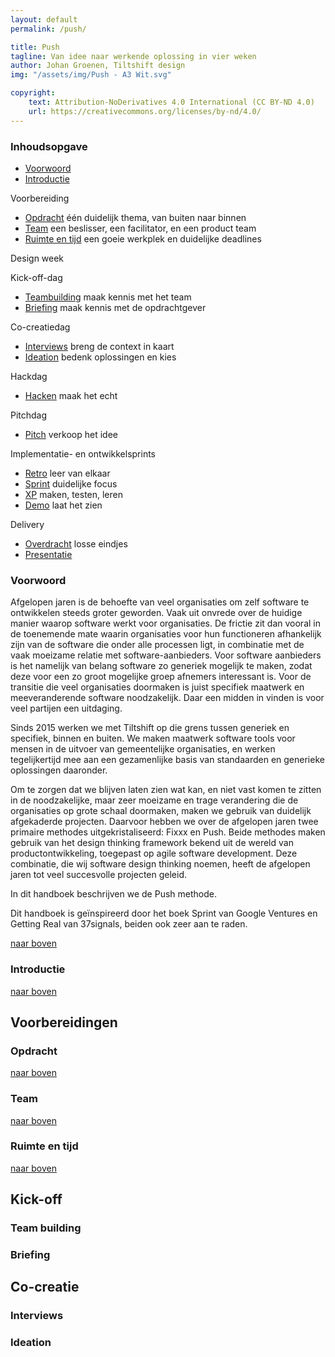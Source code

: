 ```yaml
---
layout: default
permalink: /push/

title: Push
tagline: Van idee naar werkende oplossing in vier weken
author: Johan Groenen, Tiltshift design
img: "/assets/img/Push - A3 Wit.svg"

copyright:
    text: Attribution-NoDerivatives 4.0 International (CC BY-ND 4.0)
    url: https://creativecommons.org/licenses/by-nd/4.0/
---
```

### Inhoudsopgave

- [Voorwoord](#voorwoord)
- [Introductie](#introductie)

<div class="chapter">Voorbereiding</div>

- [Opdracht](#opdracht) één duidelijk thema, van buiten naar binnen
- [Team](#team) een beslisser, een facilitator, en een product team
- [Ruimte en tijd](#ruimte-en-tijd) een goeie werkplek en duidelijke deadlines

<div class="chapter">Design week</div>

Kick-off-dag

- [Teambuilding](#team-building) maak kennis met het team
- [Briefing](#briefing) maak kennis met de opdrachtgever

Co-creatiedag

- [Interviews](#interviews) breng de context in kaart
- [Ideation](#ideation) bedenk oplossingen en kies

Hackdag

- [Hacken](#hacken) maak het echt

Pitchdag

- [Pitch](#pitch) verkoop het idee

<div class="chapter">Implementatie- en ontwikkelsprints</div>

- [Retro](#retro) leer van elkaar
- [Sprint](#sprint) duidelijke focus
- [XP](#xp) maken, testen, leren
- [Demo](#demo) laat het zien

<div class="chapter">Delivery</div>

- [Overdracht](#overdracht) losse eindjes
- [Presentatie](#presentatie)

### Voorwoord

Afgelopen jaren is de behoefte van veel organisaties om zelf software te ontwikkelen steeds groter geworden. Vaak uit onvrede over de huidige manier waarop software werkt voor organisaties. De frictie zit dan vooral in de toenemende mate waarin organisaties voor hun functioneren afhankelijk zijn van de software die onder alle processen ligt, in combinatie met de vaak moeizame relatie met software-aanbieders. Voor software aanbieders is het namelijk van belang software zo generiek mogelijk te maken, zodat deze voor een zo groot mogelijke groep afnemers interessant is. Voor de transitie die veel organisaties doormaken is juist specifiek maatwerk en meeveranderende software noodzakelijk. Daar een midden in vinden is voor veel partijen een uitdaging.

Sinds 2015 werken we met Tiltshift op die grens tussen generiek en specifiek, binnen en buiten. We maken maatwerk software tools voor mensen in de uitvoer van gemeentelijke organisaties, en werken tegelijkertijd mee aan een gezamenlijke basis van standaarden en generieke oplossingen daaronder.

Om te zorgen dat we blijven laten zien wat kan, en niet vast komen te zitten in de noodzakelijke, maar zeer moeizame en trage verandering die de organisaties op grote schaal doormaken, maken we gebruik van duidelijk afgekaderde projecten. Daarvoor hebben we over de afgelopen jaren twee primaire methodes uitgekristaliseerd: Fixxx en Push. Beide methodes maken gebruik van het design thinking framework bekend uit de wereld van productontwikkeling, toegepast op agile software development. Deze combinatie, die wij software design thinking noemen, heeft de afgelopen jaren tot veel succesvolle projecten geleid.

In dit handboek beschrijven we de Push methode.

Dit handboek is geïnspireerd door het boek Sprint van Google Ventures en Getting Real van 37signals, beiden ook zeer aan te raden.

[naar boven](.)

### Introductie

[naar boven](.)

## Voorbereidingen

### Opdracht

[naar boven](.)

### Team

[naar boven](.)

### Ruimte en tijd

[naar boven](.)

## Kick-off

### Team building

### Briefing

## Co-creatie

### Interviews

### Ideation